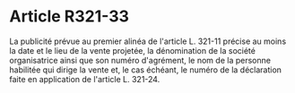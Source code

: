 # Article R321-33

La publicité prévue au premier alinéa de l'article L. 321-11 précise au moins la date et le lieu de la vente projetée, la dénomination de la société organisatrice ainsi que son numéro d'agrément, le nom de la personne habilitée qui dirige la vente et, le cas échéant, le numéro de la déclaration faite en application de l'article L. 321-24.